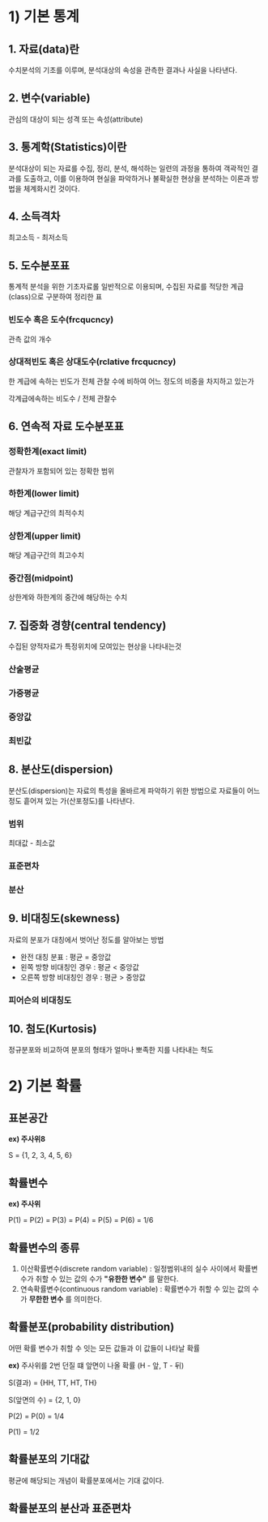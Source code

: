 # 1) 기본 통계



## 1. 자료(data)란

수치분석의 기초를 이루며, 분석대상의 속성을 관측한 결과나 사실을 나타낸다.



## 2. 변수(variable)

관심의 대상이 되는 성격 또는 속성(attribute)



## 3. 통계학(Statistics)이란

분석대상이 되는 자료를 수집, 정리, 분석, 해석하는 일련의 과정을 통하여 객곽적인 결과를 도출하고, 이를 이용하여 현실을 파악하거나 불확실한 현상을 분석하는 이론과 방법을 체계화시킨 것이다.



## 4. 소득격차

최고소득 - 최저소득



## 5. 도수분포표

통계적 분석을 위한 기초자료롤 일반적으로 이용되며, 수집된 자료를 적당한 계급(class)으로 구분하여 정리한 표



###  빈도수 혹은 도수(frcqucncy)

관측 값의 개수

### 상대적빈도 혹은 상대도수(rclative frcqucncy)

한 계급에 속하는 빈도가 전체 관찰 수에 비하여 어느 정도의 비중을 차지하고 있는가

각계급에속하는 비도수 / 전체 관찰수





## 6. 연속적 자료 도수분포표



### 정확한계(exact limit)

관찰자가 포함되어 있는 정확한 범위

### 하한계(lower limit)

해당 계급구간의 최적수치

### 상한계(upper limit)

해당 계급구간의 최고수치

### 중간점(midpoint)

상한계와 하한계의 중간에 해당하는 수치



## 7. 집중화 경향(central tendency)

수집된 양적자료가 특정위치에 모여있는 현상을 나타내는것



### 산술평균



### 가중평균



### 중앙값



### 최빈값



## 8. 분산도(dispersion)

분산도(dispersion)는 자료의 특성을 올바르게 파악하기 위한 방법으로 자료들이 어느 정도 흩어져 있는 가(산포정도)를 나타낸다.

### 범위

최대값 - 최소값

### 표준편차



### 분산



## 9. 비대칭도(skewness)

자료의 분포가 대칭에서 벗어난 정도를 알아보는 방법

- 완전 대칭 분표 : 평균 = 중앙값
- 왼쪽 방향 비대칭인 경우 : 평균 < 중앙값
- 오른쪽 방향 비대칭인 경우 : 평균 > 중앙값

### 피어슨의 비대칭도



## 10. 첨도(Kurtosis)

정규분포와 비교하여 분포의 형태가 얼마나 뽀족한 지를 나타내는 척도



# 2) 기본 확률



## 표본공간

**ex) 주사위8**

S = {1, 2, 3, 4, 5, 6}

## 확률변수

**ex) 주사위**

P(1) = P(2) = P(3) = P(4) = P(5) = P(6) = 1/6

## 확률변수의 종류

1. 이산확률변수(discrete random variable) : 일정범위내의 실수 사이에서 확률변수가 취할 수 있는 값의 수가 **"유한한 변수"** 를 말한다.
2. 연속확률변수(continuous random variable) : 확률변수가 취할 수 있는 값의 수가 **무한한 변수** 를 의미한다.



## 확률분포(probability distribution)

어떤 확률 변수가 취할 수 잇는 모든 값들과 이 값들이 나타날 확률

**ex)** 주사위를 2번 던질 떄 앞면이 나올 확률 (H - 앞, T - 뒤)

S(결과) = {HH, TT, HT, TH}

S(앞면의 수) = {2, 1, 0}

P(2) = P(0) = 1/4 

P(1) = 1/2



## 확률분포의 기대값

평균에 해당되는 개념이 확률분포에서는 기대 값이다.



## 확률분포의 분산과 표준편차




